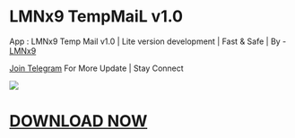# LMNx9 TempMaiL v1.0

App : LMNx9 Temp Mail v1.0 | Lite version development | Fast & Safe | By - [LMNx9](https://t.me/x_LMNx9)

[Join Telegram](https://t.me/TEAM_LMNx9) For More Update | Stay Connect

![](https://raw.githubusercontent.com/LMNx9-JOHNY/TempMaiL.apk/refs/heads/main/LMNx9_TempMaiL_v1.0.png)

# [DOWNLOAD NOW](https://github.com/LMNx9-JOHNY/TempMaiL.apk/raw/refs/heads/main/Temp_Mail_1.0.apk)
